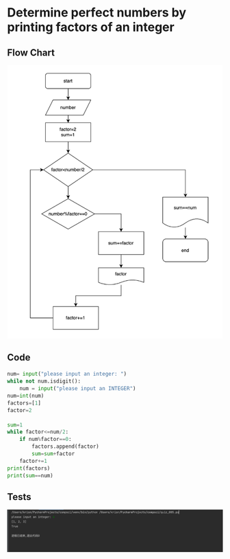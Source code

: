 # Determine perfect numbers by printing factors of an integer

## Flow Chart

![](quiz_005_flow.png)

## Code
```.py
num= input("please input an integer: ")
while not num.isdigit():
    num = input("please input an INTEGER")
num=int(num)
factors=[1]
factor=2

sum=1
while factor<=num/2:
    if num%factor==0:
        factors.append(factor)
        sum=sum+factor
    factor+=1
print(factors)
print(sum==num)
```

## Tests

![](quiz_005.png)

